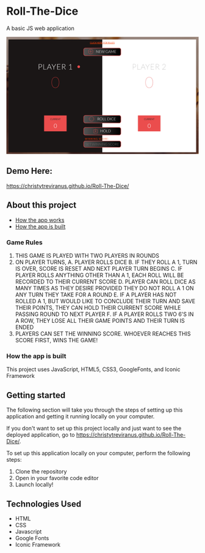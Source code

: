 # Roll-The-Dice
<p>A basic JS web application</p>

![Roll The Dice landing page](https://github.com/christytreviranus/Roll-The-Dice/blob/master/home-image.png)

## Demo Here:
https://christytreviranus.github.io/Roll-The-Dice/

## About this project

  * [How the app works](#game-rules)
  * [How the app is built](#how-the-app-is-built)
 
### <a name="game-rules"></a> Game Rules
1.  THIS GAME IS PLAYED WITH TWO PLAYERS IN ROUNDS
2.  ON PLAYER TURNS,
    A.  PLAYER ROLLS DICE
    B.  IF THEY ROLL A 1, TURN IS OVER, SCORE IS RESET AND NEXT PLAYER TURN BEGINS
    C.  IF PLAYER ROLLS ANYTHING OTHER THAN A 1, EACH ROLL WILL BE RECORDED TO THEIR CURRENT SCORE
    D.  PLAYER CAN ROLL DICE AS MANY TIMES AS THEY DESIRE PROVIDED THEY DO NOT ROLL A 1 ON ANY TURN THEY TAKE FOR A ROUND
    E.  IF A PLAYER HAS NOT ROLLED A 1, BUT WOULD LIKE TO CONCLUDE THEIR TURN AND SAVE THEIR POINTS, THEY CAN HOLD THEIR CURRENT SCORE           WHILE PASSING ROUND TO NEXT PLAYER
    F.  IF A PLAYER ROLLS TWO 6'S IN A ROW, THEY LOSE ALL THEIR GAME POINTS AND THEIR TURN IS ENDED
3.  PLAYERS CAN SET THE WINNING SCORE.  WHOEVER REACHES THIS SCORE FIRST, WINS THE GAME!


### <a name="how-the-app-is-built"></a> How the app is built
This project uses JavaScript, HTML5, CSS3, GoogleFonts, and Iconic Framework

## Getting started
The following section will take you through the steps of setting up this application and getting it running locally on your computer.

If you don't want to set up this project locally and just want to see the deployed application, go to https://christytreviranus.github.io/Roll-The-Dice/.

To set up this application locally on your computer, perform the following steps:
  1. Clone the repository
  2. Open in your favorite code editor
  3. Launch locally!

## Technologies Used
* HTML
* CSS
* Javascript
* Google Fonts
* Iconic Framework
